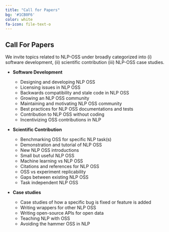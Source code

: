 ```yaml
---
title: "Call for Papers"
bg: '#1CB0F6'
color: white
fa-icon: file-text-o
---
```


## Call For Papers

We invite topics related to NLP-OSS under broadly categorized into (i) software development, (ii) scientific contribution (iii) NLP-OSS case studies.

 - **Software Development**
   - Designing and developing NLP OSS
   - Licensing issues in NLP OSS
   - Backwards compatibility and stale code in NLP OSS
   - Growing an NLP OSS community
   - Maintaining and motivating NLP OSS community
   - Best practices for NLP OSS documentations and tests
   - Contribution to NLP OSS without coding
   - Incentivizing OSS contributions in NLP

 - **Scientific Contribution**
   - Benchmarking OSS for specific NLP task(s)
   - Demonstration and tutorial of NLP OSS
   - New NLP OSS introductions
   - Small but useful NLP OSS
   - Machine learning vs NLP OSS
   - Citations and references for NLP OSS
   - OSS vs experiment replicability
   - Gaps between existing NLP OSS
   - Task independent NLP OSS


 - **Case studies**
   - Case studies of how a specific bug is fixed or feature is added
   - Writing wrappers for other NLP OSS
   - Writing open-source APIs for open data
   - Teaching NLP with OSS
   - Avoiding the hammer OSS in NLP

<!--

## Workshop Structure

   To promote closer interaction, all accepted publications will be presented in the poster format and be required to give a 1 slide (90 seconds?) introduction of their work at the beginning of the session. For the rest of the workshop, invited talks will be given by developers and maintainers of prominent NLP OSS projects and we plan to close the workshop with a panel session with the invited speakers and the audience of the workshop.
   
-->
